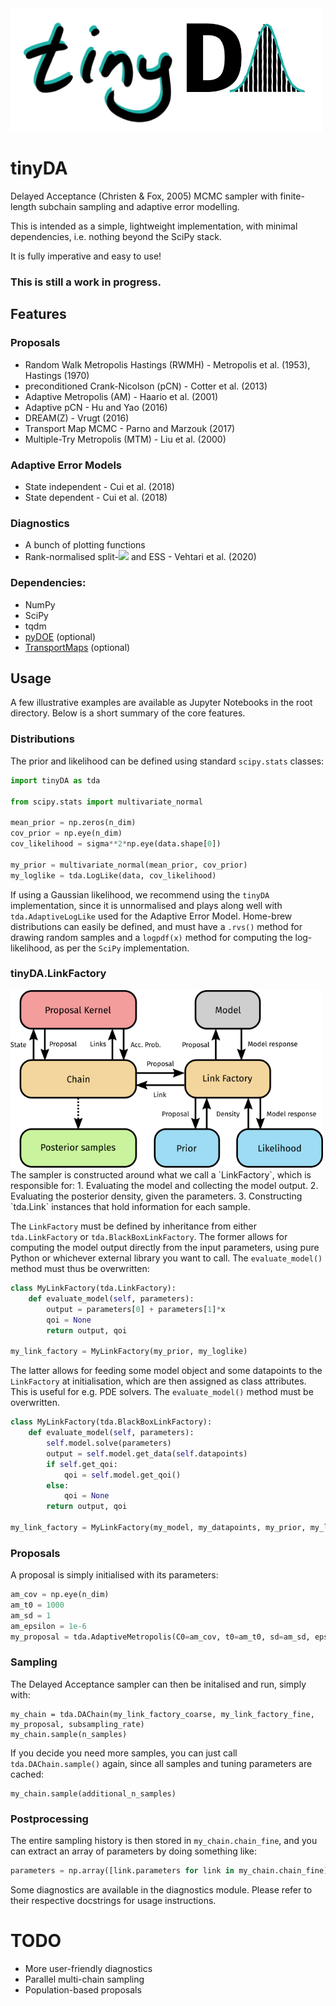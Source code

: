 <img src="./misc/tinyDA.png" width="500">

# tinyDA
Delayed Acceptance (Christen & Fox, 2005) MCMC sampler with finite-length subchain sampling and adaptive error modelling. 

This is intended as a simple, lightweight implementation, with minimal dependencies, i.e. nothing beyond the SciPy stack. 

It is fully imperative and easy to use!

### This is still a work in progress.

## Features

### Proposals
* Random Walk Metropolis Hastings (RWMH) - Metropolis et al. (1953), Hastings (1970)
* preconditioned Crank-Nicolson (pCN) - Cotter et al. (2013)
* Adaptive Metropolis (AM) - Haario et al. (2001)
* Adaptive pCN - Hu and Yao (2016)
* DREAM(Z) - Vrugt (2016)
* Transport Map MCMC - Parno and Marzouk (2017)
* Multiple-Try Metropolis (MTM) - Liu et al. (2000)

### Adaptive Error Models
* State independent - Cui et al. (2018)
* State dependent - Cui et al. (2018)

### Diagnostics
* A bunch of plotting functions
* Rank-normalised split-<img src="https://latex.codecogs.com/gif.latex?\hat{R} " />  and ESS - Vehtari et al. (2020)

### Dependencies:
* NumPy
* SciPy
* tqdm
* [pyDOE](https://pythonhosted.org/pyDOE/) (optional)
* [TransportMaps](http://transportmaps.mit.edu/docs/) (optional)

## Usage
A few illustrative examples are available as Jupyter Notebooks in the root directory. Below is a short summary of the core features.

### Distributions
The prior and likelihood can be defined using standard `scipy.stats` classes:
```python
import tinyDA as tda

from scipy.stats import multivariate_normal

mean_prior = np.zeros(n_dim)
cov_prior = np.eye(n_dim)
cov_likelihood = sigma**2*np.eye(data.shape[0])

my_prior = multivariate_normal(mean_prior, cov_prior)
my_loglike = tda.LogLike(data, cov_likelihood)
```
If using a Gaussian likelihood, we recommend using the `tinyDA` implementation, since it is unnormalised and plays along well with `tda.AdaptiveLogLike` used for the Adaptive Error Model. Home-brew distributions can easily be defined, and must have a `.rvs()` method for drawing random samples and a `logpdf(x)` method for computing the log-likelihood, as per the `SciPy` implementation.

### tinyDA.LinkFactory
<img src="./misc/flowchart.png" width="500">
The sampler is constructed around what we call a `LinkFactory`, which is responsible for:
1. Evaluating the model and collecting the model output.
2. Evaluating the posterior density, given the parameters.
3. Constructing `tda.Link` instances that hold information for each sample.

The `LinkFactory` must be defined by inheritance from either `tda.LinkFactory` or `tda.BlackBoxLinkFactory`. The former allows for computing the model output directly from the input parameters, using pure Python or whichever external library you want to call. The `evaluate_model()` method must thus be overwritten:

```python
class MyLinkFactory(tda.LinkFactory):
    def evaluate_model(self, parameters):
        output = parameters[0] + parameters[1]*x
        qoi = None
        return output, qoi

my_link_factory = MyLinkFactory(my_prior, my_loglike)
```

The latter allows for feeding some model object and some datapoints to the `LinkFactory` at initialisation, which are then assigned as class attributes. This is useful for e.g. PDE solvers. The `evaluate_model()` method must be overwritten.
```python
class MyLinkFactory(tda.BlackBoxLinkFactory):
    def evaluate_model(self, parameters):
        self.model.solve(parameters)
        output = self.model.get_data(self.datapoints)
        if self.get_qoi:
            qoi = self.model.get_qoi()
        else:
            qoi = None
        return output, qoi

my_link_factory = MyLinkFactory(my_model, my_datapoints, my_prior, my_loglike, get_qoi=True)
```
### Proposals
A proposal is simply initialised with its parameters:
```python
am_cov = np.eye(n_dim)
am_t0 = 1000
am_sd = 1
am_epsilon = 1e-6
my_proposal = tda.AdaptiveMetropolis(C0=am_cov, t0=am_t0, sd=am_sd, epsilon=am_epsilon)
```

### Sampling
The Delayed Acceptance sampler can then be initalised and run, simply with:
```
my_chain = tda.DAChain(my_link_factory_coarse, my_link_factory_fine, my_proposal, subsampling_rate)
my_chain.sample(n_samples)
```
If you decide you need more samples, you can just call `tda.DAChain.sample()` again, since all samples and tuning parameters are cached:
```
my_chain.sample(additional_n_samples)
```

### Postprocessing
The entire sampling history is then stored in `my_chain.chain_fine`, and you can extract an array of parameters by doing something like:
```python
parameters = np.array([link.parameters for link in my_chain.chain_fine])
```
Some diagnostics are available in the diagnostics module. Please refer to their respective docstrings for usage instructions.

# TODO
* More user-friendly diagnostics
* Parallel multi-chain sampling
* Population-based proposals
